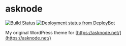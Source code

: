 asknode
=========

[![Build Status](https://travis-ci.org/featherplain/asknode.svg?branch=master)](https://travis-ci.org/featherplain/asknode)
[![Deployment status from DeployBot](https://node.deploybot.com/badge/56046448019672/63608.svg)](http://deploybot.com)

My original WordPress theme for [https://asknode.net/](https://asknode.net/)
